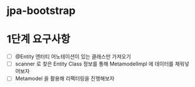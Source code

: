 # jpa-bootstrap

# 1단계 요구사항

- [ ] @Entity 엔터티 어노테이션이 있는 클래스만 가져오기
- [ ] scanner 로 찾은 Entity Class 정보를 통해 MetamodelImpl 에 데이터를 채워넣어보자
- [ ] Metamodel 을 활용해 리팩터링을 진행해보자
